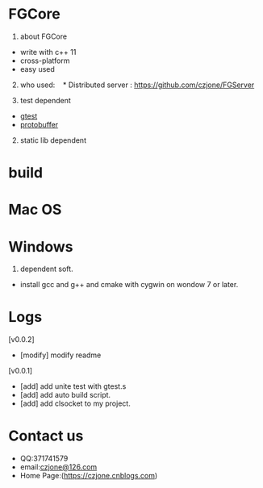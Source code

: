 # FGCore

1. about FGCore
  * write with c++ 11
  * cross-platform
  * easy used
  
2. who used:
    * Distributed server : https://github.com/czjone/FGServer
    
1. test dependent

* [gtest](https://github.com/czjone/gtest-1.git) 
* [protobuffer](https://github.com/czjone/protobuffer.git)

2. static lib dependent

# build

# Mac OS

# Windows
1. dependent soft.
* install gcc and g++ and cmake with cygwin on wondow 7 or later.

# Logs

  [v0.0.2]
  * [modify] modify readme

  [v0.0.1]
  * [add] add unite test with gtest.s
  * [add] add auto build script.
  * [add] add clsocket to my project.

# Contact us
* QQ:371741579
* email:czjone@126.com
* Home Page:(https://czjone.cnblogs.com)

